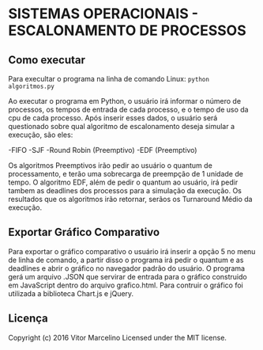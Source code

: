 # SISTEMAS OPERACIONAIS - ESCALONAMENTO DE PROCESSOS

## Como executar
Para execultar o programa na linha de comando Linux: `python algoritmos.py`

Ao executar o programa em Python, o usuário irá informar o número de processos, os tempos de entrada de cada processo, e o tempo de uso da cpu de cada processo. Após inserir esses dados, o usuário será questionado sobre qual algoritmo de escalonamento deseja simular a execução, são eles:

-FIFO
-SJF
-Round Robin (Preemptivo)
-EDF (Preemptivo)

Os algoritmos Preemptivos irão pedir ao usuário o quantum de processamento, e terão uma sobrecarga de preempção de 1 unidade de tempo. O algoritmo EDF, além de pedir o quantum ao usuário, irá pedir tambem as deadlines dos processos para a simulação da execução.
Os resultados que os algoritmos irão retornar, serãos os Turnaround Médio da execução.

## Exportar Gráfico Comparativo
Para exportar o gráfico comparativo o usuário irá inserir a opção 5 no menu de linha de comando, a partir disso o programa irá pedir o quantum e as deadlines e abrir o gráfico no navegador padrão do usuário.
O programa gerá um arquivo .JSON que servirar de entrada para o gráfico construido em JavaScript dentro do arquivo grafico.html.
Para contruir o gráfico foi utilizada a biblioteca Chart.js e jQuery.

## Licença
Copyright (c) 2016 Vitor Marcelino
Licensed under the MIT license.